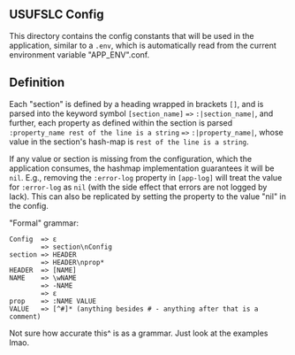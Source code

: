 ## USUFSLC Config

This directory contains the config constants that will be used in the application, similar to a `.env`, which is 
automatically read from the current environment variable "APP_ENV".conf.

## Definition 

Each "section" is defined by a heading wrapped in brackets `[]`, and is parsed into the keyword symbol
`[section_name]` `=>` `:|section_name|`, and further, each property as defined within the section is parsed
`:property_name rest of the line is a string` `=>` `:|property_name|`, whose value in the section's hash-map
is `rest of the line is a string`.

If any value or section is missing from the configuration, which the application consumes, the hashmap
implementation guarantees it will be `nil`. E.g., removing the `:error-log` property in `[app-log]` will
treat the value for `:error-log` as `nil` (with the side effect that errors are not logged by lack).
This can also be replicated by setting the property to the value "nil" in the config.

"Formal" grammar:
```
Config  => ε
        => section\nConfig
section => HEADER
        => HEADER\nprop*
HEADER  => [NAME]
NAME    => \wNAME 
        => -NAME
        => ε
prop    => :NAME VALUE
VALUE   => [^#]* (anything besides # - anything after that is a comment)
```

Not sure how accurate this^ is as a grammar. Just look at the examples lmao.
